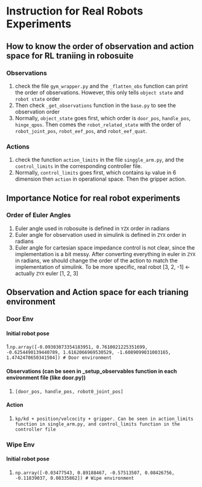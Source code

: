 # Instruction for Real Robots Experiments

## How to know the order of observation and action space for RL traniing in robosuite
### Observations
1. check the file ```gym_wrapper.py``` and the ```_flatten_obs``` function can print the order of observations. However, this only tells ```object state``` and ```robot state``` order
2. Then check ```_get_observations``` function in the ```base.py``` to see the observation order
3. Normally, ```object_state``` goes first, which order is ```door_pos```, ```handle_pos```, ```hinge_qpos```. Then comes the ```robot_related_state``` with the order of ```robot_joint_pos```, ```robot_eef_pos```, and ```robot_eef_quat```.
### Actions
1. check the function ```action_limits``` in the file ```singgle_arm.py```, and the ```control_limits``` in the corresponding controller file.
2. Normally, ```control_limits``` goes first, which contains ```kp``` value in 6 dimension then ```action``` in operational space. Then the gripper action.

## Importance Notice for real robot experiments
### Order of Euler Angles
1. Euler angle used in robosuite is defined in ```YZX``` order in radians
2. Euler angle for observation used in simulink is defined in ```ZYX``` order in radians
3. Euler angle for cartesian space impedance control is not clear, since the implementation is a bit messy. After converting everything in euler in ```ZYX``` in radians, we should change the order of the action to match the implementation of simulink. To be more specific, real robot [3, 2, -1] <- actually ```ZYX``` euler [1, 2, 3]

## Observation and Action space for each trianing environment
### Door Env
#### Initial robot pose
1.```np.array([-0.09303073354183951, 0.7610021225351699, -0.6254490139440789, 1.6162066969530529, -1.6089099031003165, 1.4742470650341504]) # Door environment```
#### Observations (can be seen in _setup_observables function in each environment file (like door.py))
1. ```[door_pos, handle_pos, robot0_joint_pos]```
#### Action 
1. ```kp/kd + position/velcocity + gripper. Can be seen in action_limits function in single_arm.py, and control_limits function in the controller file```
### Wipe Env
#### Initial robot pose
1. ```np.array([-0.03477543, 0.89188467, -0.57513507, 0.08426756, -0.11839037, 0.08335862]) # Wipe environment```
